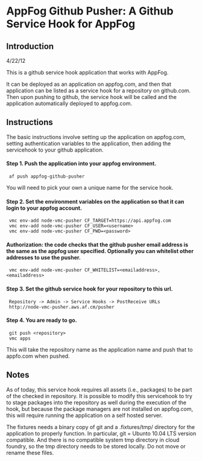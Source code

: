 AppFog Github Pusher: A Github Service Hook for AppFog
=========================================================


Introduction
------------

4/22/12

This is a github service hook application that works with AppFog.

It can be deployed as an application on appfog.com, and then
that application can be listed as a service hook for a repository on
github.com.  Then upon pushing to github, the service hook will be
called and the application automatically deployed to appfog.com.


Instructions
------------

The basic instructions involve setting up the application on
appfog.com, setting authentication variables to the
application, then adding the servicehook to your github application.


#### Step 1. Push the application into your appfog environment. 

     af push appfog-github-pusher

You will need to pick your own a unique name for the service hook.

#### Step 2. Set the environment variables on the application so that it can login to your appfog account.  

     vmc env-add node-vmc-pusher CF_TARGET=https://api.appfog.com
     vmc env-add node-vmc-pusher CF_USER=<username>
     vmc env-add node-vmc-pusher CF_PWD=<password>

#### Authorization: the code checks that the github pusher email address is the same as the appfog user specified.  Optionally you can whitelist other addresses to use the pusher.

     vmc env-add node-vmc-pusher CF_WHITELIST=<emailaddress>,<emailaddress>

#### Step 3. Set the github service hook for your repository to this url.

     Repository -> Admin -> Service Hooks -> PostReceive URLs
     http://node-vmc-pusher.aws.af.cm/pusher


#### Step 4.  You are ready to go.  

     git push <repository>
     vmc apps

This will take the repository name as the application name and push that to appfo.com when pushed.


Notes
-----

As of today, this service hook requires all assets (i.e., packages) to
be part of the checked in repository. It is possible to modify this
servicehook to try to stage packages into the repository as well
during the execution of the hook, but because the package managers are
not installed on appfog.com, this will require running the
application on a self hosted server.

The fixtures needs a binary copy of git and a .fixtures/tmp/ directory
for the application to properly function.  In particular, git = Ubunto
10.04 LTS version compatible.  And there is no compatible system tmp
directory in cloud foundry, so the tmp directory needs to be stored
locally.  Do not move or rename these files.


